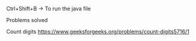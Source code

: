 Ctrl+Shift+B -> To run the java file

Problems solved

Count digits https://www.geeksforgeeks.org/problems/count-digits5716/1

